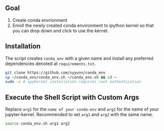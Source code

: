 ## Goal
1. Create conda envrionment
2. Enroll the newly created conda environment to ipython kernel so that you can drop down and click to use the kernel.

## Installation  
The script creates `conda_env` with a given name and install any preferred dependencies denoted at `requirements.txt`. 

```bash
git clone https://github.com/syyunn/conda_env
cp ~/conda_env/conda_env.sh ~/conda_env.sh && cd ~
sudo -s # ipykernel installation requires root authentication 
```

## Execute the Shell Script with Custom Args 
Replace `arg1` for the `name of your conda-env` and `arg2` for the name of your jupyter-kernel. Recommended to set `arg1` and `arg2` with the same name.

```bash
source conda_env.sh arg1 arg2
```
